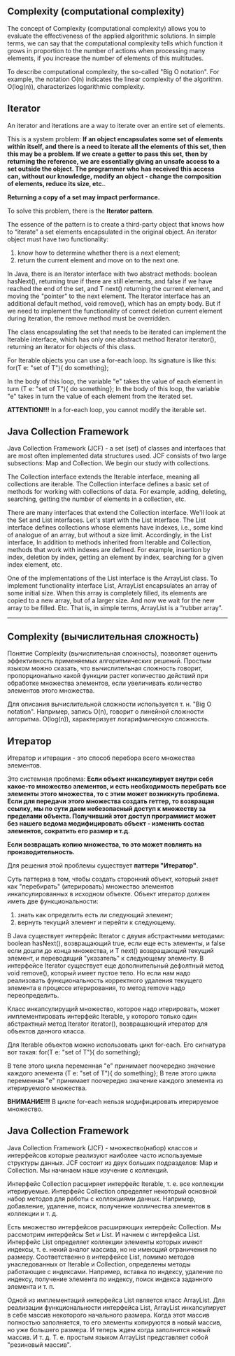 
## Complexity (computational complexity)

The concept of Complexity (computational complexity) allows you to evaluate the effectiveness of the applied algorithmic solutions.
In simple terms, we can say that the computational complexity tells which function it grows in proportion to
the number of actions when processing many elements, if you increase the number of elements of this
multitudes.

To describe computational complexity, the so-called "Big O notation".
For example, the notation O(n) indicates the linear complexity of the algorithm.
O(log(n)), characterizes logarithmic complexity.


## Iterator

An iterator and iterations are a way to iterate over an entire set of elements.

This is a system problem:
**If an object encapsulates some set of elements within itself, and there is a need to iterate
all the elements of this set, then this may be a problem.
If we create a getter to pass this set, then by returning the reference, we are essentially giving an unsafe
access to a set outside the object. The programmer who has received this access can, without our knowledge,
modify an object - change the composition of elements, reduce its size, etc.**.

**Returning a copy of a set may impact performance.**

To solve this problem, there is the **Iterator pattern**.

The essence of the pattern is to create a third-party object that knows how to “iterate” a set
elements encapsulated in the original object.
An iterator object must have two functionality:
1) know how to determine whether there is a next element;
2) return the current element and move on to the next one.

In Java, there is an Iterator<T> interface with two abstract methods: boolean hasNext(),
returning true if there are still elements, and false if we have reached the end of the set, and T next()
returning the current element, and moving the "pointer" to the next element.
The Iterator interface has an additional default method, void remove(),
which has an empty body. But if we need to implement the functionality of correct deletion
current element during iteration, the remove method must be overridden.

The class encapsulating the set that needs to be iterated can implement the Iterable<T> interface,
which has only one abstract method Iterator<T> iterator(), returning an iterator for objects
of this class.

For Iterable objects you can use a for-each loop. Its signature is like this:
for(T e: "set of T"){
do something};

In the body of this loop, the variable "e" takes the value of each element in turn
(T e: "set of T"){
do something};
In the body of this loop, the variable "e" takes in turn the value of each element from the iterated set.

**ATTENTION!!!**
In a for-each loop, you cannot modify the iterable set.


## Java Collection Framework

Java Collection Framework (JCF) - a set (set) of classes and interfaces that are most often implemented
data structures used. JCF consists of two large subsections: Map and Collection.
We begin our study with collections.

The Collection interface extends the Iterable interface, meaning all collections are iterable.
The Collection interface defines a basic set of methods for working with collections of data.
For example, adding, deleting, searching, getting the number of elements in a collection, etc.

There are many interfaces that extend the Collection interface. We'll look at the Set and List interfaces.
Let's start with the List interface. The List interface defines collections whose elements have indexes,
i.e., some kind of analogue of an array, but without a size limit. Accordingly, in the List interface,
In addition to methods inherited from Iterable and Collection, methods that work with indexes are defined.
For example, insertion by index, deletion by index, getting an element by index, searching for a given index
element, etc.

One of the implementations of the List interface is the ArrayList class. To implement functionality
interface List, ArrayList encapsulates an array of some initial size. When this array
is completely filled, its elements are copied to a new array, but of a larger size.
And now we wait for the new array to be filled. Etc.
That is, in simple terms, ArrayList is a “rubber array”.

-------------------------------

## Complexity (вычислительная сложность)

Понятие Complexity (вычислительная сложность), позволяет оценить эффективность применяемых алгоритмических решений.
Простым языком можно сказать, что вычислительная сложность говорит, пропорционально какой функции растет
количество действий при обработке множества элементов, если увеличивать количество элементов этого
множества.

Для описания вычислительной сложности используется т. н. "Big O notation".
Например, запись O(n), говорит о линейной сложности алгоритма.
O(log(n)), характеризует логарифмическую сложность.


## Итератор

Итератор и итерации - это способ перебора всего множества элементов.

Это системная проблема:
**Если объект инкапсулирует внутри себя какое-то множество элементов, и есть необходимость перебрать
все элементы этого множества, то с этим может возникнуть проблема.
Если для передачи этого множества создать геттер, то возвращая ссылку, мы по сути даем небезопасный
доступ к множеству за пределами объекта. Получивший этот доступ программист может без нашего ведома
модифицировать объект - изменить состав элементов, сократить его размер и т.д**.

**Если возвращать копию множества, то это может повлиять на производительность.**

Для решения этой проблемы существует **паттерн "Итератор"**.

Суть паттерна в том, чтобы создать сторонний объект, который знает как "перебирать" (итерировать) множество
элементов инкапсулированных в исходном объекте.
Объект итератор должен иметь две функциональности:
1) знать как определить есть ли следующий элемент;
2) вернуть текущий элемент и перейти к следующему.

В Java существует интерфейс Iterator<T> с двумя абстрактными методами: boolean hasNext(),
возвращающий true, если еще есть элементы, и false если дошли до конца множества, и T next()
возвращающий текущий элемент, и переводящий "указатель" к следующему элементу.
В интерфейсе Iterator существует еще дополнительный дефолтный метод void remove(),
который имеет пустое тело. Но если нам надо реализовать функциональность корректного удаления
текущего элемента в процессе итерирования, то метод remove надо переопределить.

Класс инкапсулирущий множество, которое надо итерировать, может имплементировать интерфейс Iterable<T>,
у которого только один абстрактный метод Iterator<T> iterator(), возвращающий итератор для объектов
данного класса.

Для Iterable объектов можно использовать цикл for-each. Его сигнатура вот такая:
for(T e: "set of T"){
do something};

В теле этого цикла переменная "e" принимает поочередно значение каждого элемента
(T e: "set of T"){
do something};
В теле этого цикла переменная "e" принимает поочередно значение каждого элемента из итерируемого множества.

**ВНИМАНИЕ!!!**
В цикле for-each нельзя модифицировать итерируемое множество.

## Java Collection Framework

Java Collection Framework (JCF) - множество(набор) классов и интерфейсов которые реализуют наиболее часто
используемые структуры данных. JCF состоит из двух больших подразделов: Map и Collection.
Мы начинаем наше изучение с коллекций.

Интерфейс Collection расширяет интерфейс Iterable, т. е. все коллекции итерируемые.
Интерфейс Collection определяет некоторый основной набор методов для работы с коллекциями данных.
Например, добавление, удаление, поиск, получение колличества элементов в коллекции и т. д.

Есть множество интерфейсов расширяющих интерфейс Collection. Мы рассмотрим интерфейсы Set и List.
И начнем с интерфейса List. Интерфейс List определяет коллекции элементы которых имеют индексы,
т. е. некий аналог массива, но не имеющий ограничения по размеру. Соответственно в интерфейсе List,
помимо методов унаследованных от Iterable и Collection, определены методы работающие с индексами.
Например, вставка по индексу, удаление по индексу, получение элемента по индексу, поиск индекса заданного
элемента и т. п.

Одной из имплементаций интерфейса List является класс ArrayList. Для реализации функциональности
интерфейса List, ArrayList инкапсулирует в себе массив некоторого начального размера. Когда этот массив
полностью заполняется, то его элементы копируются в новый массив, но уже большего размера.
И теперь ждем когда заполнится новый массив. И т. д.
Т. е. простым языком ArrayList представляет собой "резиновый массив".

